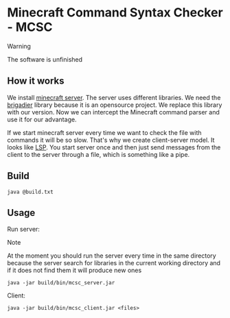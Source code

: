 # Minecraft Command Syntax Checker - MCSC

> [!WARNING]
> The software is unfinished

## How it works

We install [minecraft server](https://www.minecraft.net/en-us/download/server).
The server uses different libraries.
We need the [brigadier](https://github.com/Mojang/brigadier) library because
it is an opensource project. We replace this library with our version.
Now we can intercept the Minecraft command parser and use it for
our advantage. 

If we start minecraft server every time we want to check the file with
commands it will be so slow. That's why we create client-server model.
It looks like [LSP](https://en.wikipedia.org/wiki/Language_Server_Protocol).
You start server once and then just send messages from the client to the server
through a file, which is something like a pipe.

## Build

``` console
java @build.txt
```

## Usage

Run server:

> [!NOTE]
> At the moment you should run the server every time in the same directory
> because the server search for libraries in the current working directory
> and if it does not find them it will produce new ones

``` console
java -jar build/bin/mcsc_server.jar
```

Client:
``` console
java -jar build/bin/mcsc_client.jar <files>
```
